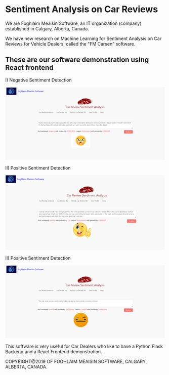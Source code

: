 <h1>Sentiment Analysis on Car Reviews</h1>

We are Foghlaim Meaisin Software, an IT organization (company) established in Calgary, Alberta, Canada.
 
We have new research on Machine Learning for Sentiment Analysis on Car Reviews for Vehicle Dealers, called the "FM Carsen" software.
 
<h2>These are our software demonstration using React frontend</h2>
 
I) Negative Sentiment Detection
 
<img src="marketing/negative-analysis.png">
 
II) Positive Sentiment Detection

<img src="marketing/positive-analysis.png">
 
II) Positive Sentiment Detection

<img src="marketing/neutral-analysis.png">
 
This software is very useful for Car Dealers who like to have a Python Flask Backend and a React Frontend demonstration.

COPYRIGHT@2019 OF FOGHLAIM MEAISIN SOFTWARE, CALGARY, ALBERTA, CANADA.
